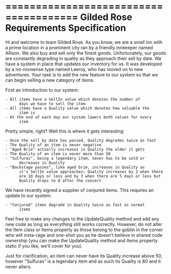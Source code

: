 ======================================
Gilded Rose Requirements Specification
======================================

Hi and welcome to team Gilded Rose. As you know, we are a small inn with 
a prime location in a prominent city ran by a friendly innkeeper named 
Allison. We also buy and sell only the finest goods. Unfortunately, our 
goods are constantly degrading in quality as they approach their sell by 
date. We have a system in place that updates our inventory for us. It 
was developed by a no-nonsense type named Leeroy, who has moved on to 
new adventures. Your task is to add the new feature to our system so that
we can begin selling a new category of items. 

First an introduction to our system:

	- All items have a SellIn value which denotes the number of 
          days we have to sell the item
	- All items have a Quality value which denotes how valuable the 
          item is
	- At the end of each day our system lowers both values for every 
          item

Pretty simple, right? Well this is where it gets interesting:

	- Once the sell by date has passed, Quality degrades twice as fast
	- The Quality of an item is never negative
	- "Aged Brie" actually increases in Quality the older it gets
	- The Quality of an item is never more than 50
	- "Sulfuras", being a legendary item, never has to be sold or 
          decreases in Quality
	- "Backstage passes", like aged brie, increases in Quality as 
          it's SellIn value approaches; Quality increases by 2 when there
          are 10 days or less and by 3 when there are 5 days or less but 
          Quality drops to 0 after the concert

We have recently signed a supplier of conjured items. This requires an 
update to our system:

	- "Conjured" items degrade in Quality twice as fast as normal 
          items

Feel free to make any changes to the UpdateQuality method and add any new
code as long as everything still works correctly. However, do not alter 
the Item class or Items property as those belong to the goblin in the 
corner who will insta-rage and one-shot you as he doesn't believe in 
shared code ownership (you can make the UpdateQuality method and Items 
property static if you like, we'll cover for you). 

Just for clarification, an item can never have its Quality increase 
above 50, however "Sulfuras" is a legendary item and as such its Quality 
is 80 and it never alters.
